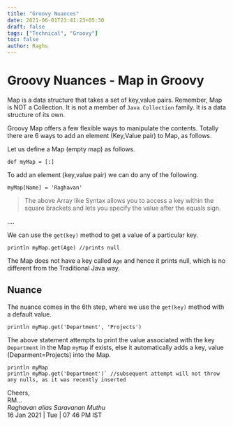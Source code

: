 ```yaml
---
title: "Groovy Nuances"
date: 2021-06-01T23:41:23+05:30
draft: false
tags: ["Technical", "Groovy"]
toc: false
author: Raghs
---
```


# Groovy Nuances - Map in Groovy

Map is a data structure that takes a set of key,value pairs. Remember, Map is 
NOT a Collection. It is not a member of `Java Collection` family. It is a 
data structure of its own. 

Groovy Map offers a few flexible ways to manipulate the contents.
Totally there are 6 ways to add an element (Key,Value pair) to Map, as follows.

<!--more-->

Let us define a Map (empty map) as follows.

```
def myMap = [:]
```

To add an element (key,value pair) we can do any of the following.

```
myMap[Name] = 'Raghavan'
```

> The above Array like Syntax allows you to access a key within the square brackets
> and lets you specify the value after the equals sign.

....

We can use the `get(key)` method to get a value of a particular key.

```
println myMap.get(Age) //prints null
```

The Map does not have a key called `Age` and hence it prints null, which is no different
from the Traditional Java way.

## Nuance

The nuance comes in the 6th step, where we use the `get(key)` method with a default value.

```
println myMap.get('Department', 'Projects')
```

The above statement attempts to print the value associated with the key `Department` in the Map `myMap` if exists, else it automatically adds a key, value (Deparment=Projects) into the Map.

```
println myMap
println myMap.get('Department')` //subsequent attempt will not throw any nulls, as it was recently inserted
```


Cheers,\
RM...\
_Raghavan alias Saravanan Muthu_\
16 Jan 2021 | Tue | 07 46 PM IST 
